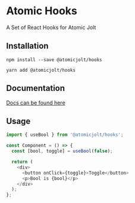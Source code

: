 # Atomic Hooks

A Set of React Hooks for Atomic Jolt

## Installation

```
npm install --save @atomicjolt/hooks
```

```
yarn add @atomicjolt/hooks
```

## Documentation

[Docs can be found here](https://atomicjolt.github.io/react-hooks/)

## Usage

```js
import { useBool } from '@atomicjolt/hooks';

const Component = () => {
  const [bool, toggle] = useBool(false);

  return (
    <div>
      <button onClick={toggle}>Toggle</button>
      <p>Bool is {bool}</p>
    </div>
  );
};
```
